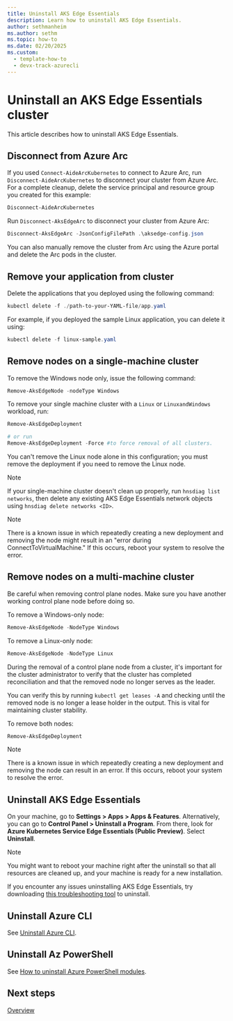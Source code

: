 ```yaml
---
title: Uninstall AKS Edge Essentials
description: Learn how to uninstall AKS Edge Essentials. 
author: sethmanheim
ms.author: sethm
ms.topic: how-to
ms.date: 02/20/2025
ms.custom:
  - template-how-to
  - devx-track-azurecli
---
```


# Uninstall an AKS Edge Essentials cluster

This article describes how to uninstall AKS Edge Essentials.

## Disconnect from Azure Arc

If you used `Connect-AideArcKubernetes` to connect to Azure Arc, run `Disconnect-AideArcKubernetes` to disconnect your cluster from Azure Arc. For a complete cleanup, delete the service principal and resource group you created for this example:

```powershell
Disconnect-AideArcKubernetes
```

Run `Disconnect-AksEdgeArc` to disconnect your cluster from Azure Arc:

```powershell
Disconnect-AksEdgeArc -JsonConfigFilePath .\aksedge-config.json
```

You can also manually remove the cluster from Arc using the Azure portal and delete the Arc pods in the cluster.

## Remove your application from cluster

Delete the applications that you deployed using the following command:

```powershell
kubectl delete -f ./path-to-your-YAML-file/app.yaml
```

For example, if you deployed the sample Linux application, you can delete it using:

```powershell
kubectl delete -f linux-sample.yaml
```

## Remove nodes on a single-machine cluster

To remove the Windows node only, issue the following command:

```powershell
Remove-AksEdgeNode -nodeType Windows
```

To remove your single machine cluster with a `Linux` or `LinuxandWindows` workload, run:

```powershell
Remove-AksEdgeDeployment

# or run
Remove-AksEdgeDeployment -Force #to force removal of all clusters.
```

You can't remove the Linux node alone in this configuration; you must remove the deployment if you need to remove the Linux node.

> [!NOTE]
> If your single-machine cluster doesn't clean up properly, run `hnsdiag list networks`, then delete any existing AKS Edge Essentials network objects using `hnsdiag delete networks <ID>`.

> [!NOTE]
> There is a known issue in which repeatedly creating a new deployment and removing the node might result in an "error during ConnectToVirtualMachine." If this occurs, reboot your system to resolve the error.

## Remove nodes on a multi-machine cluster

Be careful when removing control plane nodes. Make sure you have another working control plane node before doing so.

To remove a Windows-only node:

```powershell
Remove-AksEdgeNode -NodeType Windows
```

To remove a Linux-only node:

```powershell
Remove-AksEdgeNode -NodeType Linux
```

During the removal of a control plane node from a cluster, it's important for the cluster administrator to verify that the cluster has completed reconciliation and that the removed node no longer serves as the leader.

You can verify this by running `kubectl get leases -A` and checking until the removed node is no longer a lease holder in the output. This is vital for maintaining cluster stability.

To remove both nodes:

```powershell
Remove-AksEdgeDeployment
```

> [!NOTE]
> There is a known issue in which repeatedly creating a new deployment and removing the node can result in an error. If this occurs, reboot your system to resolve the error.

## Uninstall AKS Edge Essentials

On your machine, go to **Settings > Apps > Apps & Features**. Alternatively, you can go to **Control Panel > Uninstall a Program**. From there, look for **Azure Kubernetes Service Edge Essentials (Public Preview)**. Select **Uninstall**.

> [!NOTE]
> You might want to reboot your machine right after the uninstall so that all resources are cleaned up, and your machine is ready for a new installation.

If you encounter any issues uninstalling AKS Edge Essentials, try downloading [this troubleshooting tool](https://support.microsoft.com/topic/fix-problems-that-block-programs-from-being-installed-or-removed-cca7d1b6-65a9-3d98-426b-e9f927e1eb4d) to uninstall.

## Uninstall Azure CLI

See [Uninstall Azure CLI](/cli/azure/install-azure-cli-windows#uninstall).

## Uninstall Az PowerShell

See [How to uninstall Azure PowerShell modules](/powershell/azure/uninstall-az-ps).

## Next steps

[Overview](aks-edge-overview.md)
